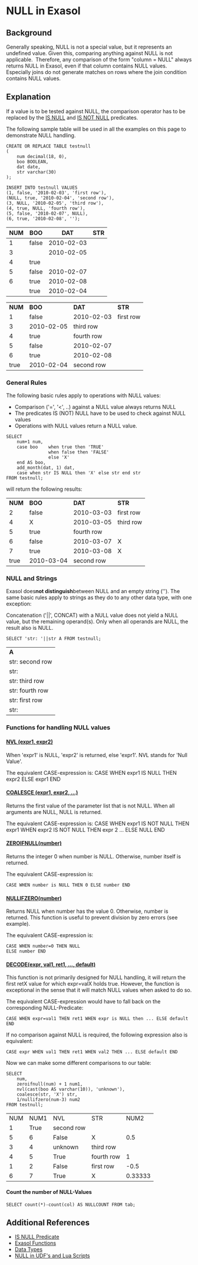 # NULL in Exasol 
## Background

Generally speaking, NULL is not a special value, but it represents an undefined value. Given this, comparing anything against NULL is not applicable.  Therefore, any comparison of the form "column = NULL" always returns NULL in Exasol, even if that column contains NULL values. Especially joins do not generate matches on rows where the join condition contains NULL values.

## Explanation

If a value is to be tested against NULL, the comparison operator has to be replaced by the [IS NULL](https://docs.exasol.com/sql_references/predicates/is_not_null.htm) and [IS NOT NULL](https://docs.exasol.com/sql_references/predicates/is_not_null.htm) predicates.

The following sample table will be used in all the examples on this page to demonstrate NULL handling.


```markup
CREATE OR REPLACE TABLE testnull
(
    num decimal(18, 0),
    boo BOOLEAN,
    dat date,
    str varchar(30)
);
 
INSERT INTO testnull VALUES
(1, false, '2010-02-03', 'first row'),
(NULL, true, '2010-02-04', 'second row'),
(3, NULL, '2010-02-05', 'third row'),
(4, true, NULL, 'fourth row'),
(5, false, '2010-02-07', NULL),
(6, true, '2010-02-08', '');
```

|NUM   |BOO   |DAT   |STR   |
|---|---|---|---|
|1   |false   |2010-02-03   |   |
|3   |   |2010-02-05   |   |
|4   |true   |   |   |
|5   |false  |2010-02-07   |   |
|6   |true   |2010-02-08   |   |
|   |true   |2010-02-04   |   |

|  |  |  |  |
| --- | --- | --- | --- |
| **NUM** | **BOO** | **DAT** | **STR** |
| 1 | false | 2010-02-03 | first row |
| 3 |  2010-02-05 | third row |
| 4 | true |  fourth row |
| 5 | false | 2010-02-07 | 
| 6 | true | 2010-02-08 | 
|  true | 2010-02-04 | second row |


### General Rules

The following basic rules apply to operations with NULL values:

* Comparison ('=', '<', ..) against a NULL value always returns NULL
* The predicates IS (NOT) NULL have to be used to check against NULL values
* Operations with NULL values return a NULL value.


```markup
SELECT
    num+1 num,
    case boo    when true then 'TRUE'
                when false then 'FALSE'
                else 'X'
    end AS boo,
    add_month(dat, 1) dat,
    case when str IS NULL then 'X' else str end str
FROM testnull;
```
will return the following results:



|  |  |  |  |
| --- | --- | --- | --- |
| **NUM** | **BOO** | **DAT** | **STR** |
| 2 | false | 2010-03-03 | first row |
| 4 | X | 2010-03-05 | third row |
| 5 | true |  fourth row |
| 6 | false | 2010-03-07 | X |
| 7 | true | 2010-03-08 | X |
|  true | 2010-03-04 | second row |

### NULL and Strings

Exasol does**not distinguish**between NULL and an empty string (''). The same basic rules apply to strings as they do to any other data type, with one exception:

Concatenation ('||', CONCAT) with a NULL value does not yield a NULL value, but the remaining operand(s). Only when all operands are NULL, the result also is NULL.


```"code-sql"
SELECT 'str: '||str A FROM testnull; 
```


|  |
| --- |
| **A** |
| str: second row |
| str: |
| str: third row |
| str: fourth row |
| str: first row |
| str: |

### Functions for handling NULL values

#### [NVL (expr1, expr2)](https://docs.exasol.com/sql_references/functions/alphabeticallistfunctions/nvl.htm)

When 'expr1' is NULL, 'expr2' is returned, else 'expr1'. NVL stands for 'Null Value'.

The equivalent CASE-expression is: CASE WHEN expr1 IS NULL THEN expr2 ELSE expr1 END

#### [COALESCE (expr1, expr2, ...)](https://docs.exasol.com/sql_references/functions/alphabeticallistfunctions/coalesce.htm)

Returns the first value of the parameter list that is not NULL. When all arguments are NULL, NULL is returned.

The equivalent CASE-expression is: CASE WHEN expr1 IS NOT NULL THEN expr1 WHEN expr2 IS NOT NULL THEN expr 2 ... ELSE NULL END

#### [ZEROIFNULL(number)](https://docs.exasol.com/sql_references/functions/alphabeticallistfunctions/zeroifnull.htm)

Returns the integer 0 when number is NULL. Otherwise, number itself is returned.

The equivalent CASE-expression is:


```markup
CASE WHEN number is NULL THEN 0 ELSE number END
```
#### [NULLIFZERO(number)](https://docs.exasol.com/sql_references/functions/alphabeticallistfunctions/nullifzero.htm)

Returns NULL when number has the value 0. Otherwise, number is returned. This function is useful to prevent division by zero errors (see example).

The equivalent CASE-expression is:


```markup
CASE WHEN number=0 THEN NULL 
ELSE number END
```
#### [DECODE(expr, val1, ret1, ..., default)](https://docs.exasol.com/sql_references/functions/alphabeticallistfunctions/decode.htm)

This function is not primarily designed for NULL handling, it will return the first retX value for which expr=valX holds true. However, the function is exceptional in the sense that it will match NULL values when asked to do so.

The equivalent CASE-expression would have to fall back on the corresponding NULL-Predicate:


```markup
CASE WHEN expr=val1 THEN ret1 WHEN expr is NULL then ... ELSE default END
```
If no comparison against NULL is required, the following expression also is equivalent:


```markup
CASE expr WHEN val1 THEN ret1 WHEN val2 THEN ... ELSE default END
```
Now we can make some different comparisons to our table:


```markup
SELECT
    num,
    zeroifnull(num) + 1 num1,
    nvl(cast(boo AS varchar(10)), 'unknown'),
    coalesce(str, 'X') str,
    1/nullifzero(num-3) num2
FROM testnull;
```


|  |  |  |  |  |
| --- | --- | --- | --- | --- |
| NUM | NUM1 | NVL | STR | NUM2 |
|  1 | True | second row | 
| 5 | 6 | False | X | 0.5 |
| 3 | 4 | unknown | third row | 
| 4 | 5 | True | fourth row | 1 |
| 1 | 2 | False | first row | -0.5 |
| 6 | 7 | True | X | 0.33333 |

#### Count the number of NULL-Values


```"code-sql"
SELECT count(*)-count(col) AS NULLCOUNT FROM tab;
```
## Additional References

* [IS NULL Predicate](https://docs.exasol.com/sql_references/predicates/is_not_null.htm)
* [Exasol Functions](https://docs.exasol.com/sql_references/functions/all_functions.htm)
* [Data Types](https://docs.exasol.com/sql_references/data_types/datatypesoverview.htm)
* [NULL in UDF's and Lua Scripts](https://community.exasol.com/t5/Database-Features/NULL-in-UDFs-and-Lua-Scripts/ta-p/364)
